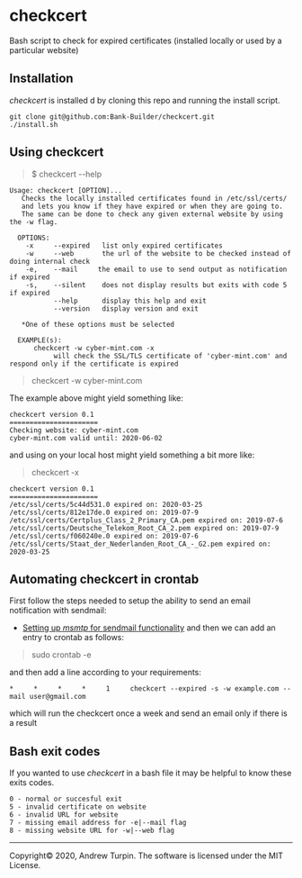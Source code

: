 # checkcert
Bash script to check for expired certificates (installed locally or used by a particular website)

## Installation
*checkcert* is installed d by cloning this repo and running the install script.
```
git clone git@github.com:Bank-Builder/checkcert.git
./install.sh
```
## Using checkcert

> $ checkcert --help

```
Usage: checkcert [OPTION]...
   Checks the locally installed certificates found in /etc/ssl/certs/
   and lets you know if they have expired or when they are going to.
   The same can be done to check any given external website by using the -w flag.
 
  OPTIONS:
    -x     --expired   list only expired certificates
    -w     --web       the url of the website to be checked instead of doing internal check
    -e,    --mail     the email to use to send output as notification if expired
    -s,    --silent    does not display results but exits with code 5 if expired
           --help      display this help and exit
           --version   display version and exit

   *One of these options must be selected

  EXAMPLE(s):
      checkcert -w cyber-mint.com -x
           will check the SSL/TLS certificate of 'cyber-mint.com' and respond only if the certificate is expired
```

> checkcert -w cyber-mint.com

The example above might yield something like:
```
checkcert version 0.1
======================
Checking website: cyber-mint.com
cyber-mint.com valid until: 2020-06-02
```

and using on your local host might yield something a bit more like:

> checkcert -x

```
checkcert version 0.1
======================
/etc/ssl/certs/5c44d531.0 expired on: 2020-03-25
/etc/ssl/certs/812e17de.0 expired on: 2019-07-9
/etc/ssl/certs/Certplus_Class_2_Primary_CA.pem expired on: 2019-07-6
/etc/ssl/certs/Deutsche_Telekom_Root_CA_2.pem expired on: 2019-07-9
/etc/ssl/certs/f060240e.0 expired on: 2019-07-6
/etc/ssl/certs/Staat_der_Nederlanden_Root_CA_-_G2.pem expired on: 2020-03-25
```

## Automating checkcert in crontab
First follow the steps needed to setup the ability to send an email notification with sendmail:
* [Setting up *msmtp* for sendmail functionality](./example/msmtp.md)
and then we can add an entry to crontab as follows:

> sudo crontab -e

and then add a line according to your requirements:
```
*     *     *     *     1     checkcert --expired -s -w example.com --mail user@gmail.com
```
which will run the checkcert once a week and send an email only if there is a result

## Bash exit codes
If you wanted to use *checkcert* in a bash file it may be helpful to know these exits codes.
```
0 - normal or succesful exit
5 - invalid certificate on website
6 - invalid URL for website
7 - missing email address for -e|--mail flag
8 - missing website URL for -w|--web flag
```

---
Copyright&copy; 2020, Andrew Turpin. The software is licensed under the MIT License.
